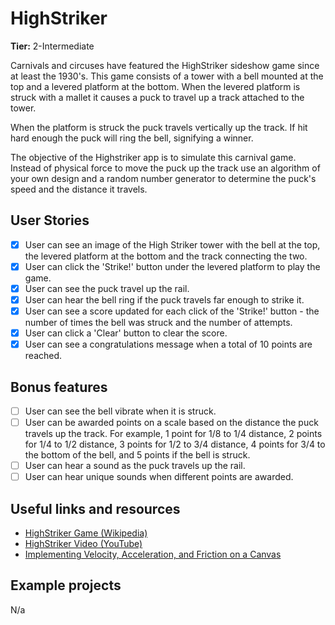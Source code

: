# HighStriker

**Tier:** 2-Intermediate

Carnivals and circuses have featured the HighStriker sideshow game since at
least the 1930's. This game consists of a tower with a bell mounted at the top
and a levered platform at the bottom. When the levered platform is struck with
a mallet it causes a puck to travel up a track attached to the tower. 

When the platform is struck the puck travels vertically up the track. If hit
hard enough the puck will ring the bell, signifying a winner.

The objective of the Highstriker app is to simulate this carnival
game. Instead of physical force to move the puck up the track use an algorithm 
of your own design and a random number generator to determine the puck's
speed and the distance it travels.

## User Stories

-   [x] User can see an image of the High Striker tower with the bell at the
top, the levered platform at the bottom and the track connecting the two.
-   [x] User can click the 'Strike!' button under the levered platform to play
the game.
-   [x] User can see the puck travel up the rail.
-   [x] User can hear the bell ring if the puck travels far enough to strike it.
-   [x] User can see a score updated for each click of the 'Strike!' button -
the number of times the bell was struck and the number of attempts.
-   [x] User can click a 'Clear' button to clear the score.
-   [x] User can see a congratulations message when a total of 10 points are
reached.

## Bonus features

-   [ ] User can see the bell vibrate when it is struck.
-   [ ] User can be awarded points on a scale based on the distance the puck
travels up the track. For example, 1 point for 1/8 to 1/4 distance, 2 points
for 1/4 to 1/2 distance, 3 points for 1/2 to 3/4 distance, 4 points for 3/4 to
the bottom of the bell, and 5 points if the bell is struck.
-   [ ] User can hear a sound as the puck travels up the rail.
-   [ ] User can hear unique sounds when different points are awarded.

## Useful links and resources

- [HighStriker Game (Wikipedia)](https://en.wikipedia.org/wiki/High_striker)
- [HighStriker Video (YouTube)](https://www.youtube.com/watch?v=1W5jGH4xh1E)
- [Implementing Velocity, Acceleration, and Friction on a Canvas](https://codepen.io/Tobsta/post/implementing-velocity-acceleration-and-friction-on-a-canvas)

## Example projects

N/a